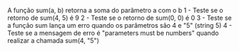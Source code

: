 A função sum(a, b) retorna a soma do parâmetro a com o b
1 - Teste se o retorno de sum(4, 5) é 9
2 - Teste se o retorno de sum(0, 0) é 0
3 - Teste se a função sum lança um erro quando os parâmetros são 4 e "5" (string 5)
4 - Teste se a mensagem de erro é "parameters must be numbers" quando realizar a chamada sum(4, "5")